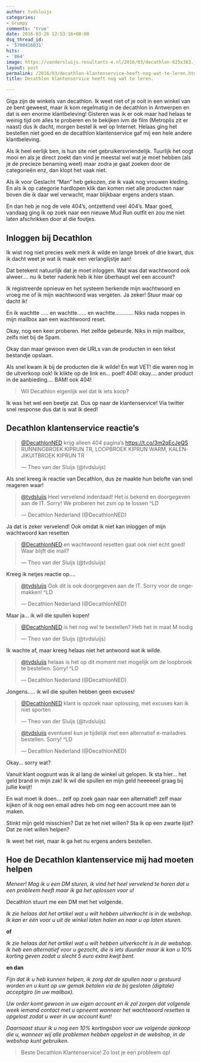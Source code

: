 ```yaml
---
author: tvdsluijs
categories:
- Grumpy
comments: 'true'
date: 2016-03-26 12:53:16+00:00
dsq_thread_id:
- '5700416031'
hits:
- '864'
image: https://vandersluijs.resultants-e.nl/2016/03/decathlon-825x363.jpg
layout: post
permalink: /2016/03/decathlon-klantenservice-heeft-nog-wat-te-leren.html
title: Decathlon klantenservice heeft nog wat te leren.

---
```

Giga zijn de winkels van decathlon. Ik weet niet of je ooit in een winkel van ze bent geweest, maar ik kom regelmatig in de decathlon in Antwerpen en dat is een enorme klantbeleving! Gisteren was ik er ook maar had helaas te weinig tijd om alles te proberen en te bekijken ivm de film (Metroplis zit er naast) dus ik dacht, morgen bestel ik wel op Internet. Helaas ging het bestellen niet goed en de decathlon klantenservice gaf mij een hele andere klantbeleving.<!--more-->

Als ik heel eerlijk ben, is hun site niet gebruikersvriendelijk. Tuurlijk het oogt mooi en als je direct zoekt dan vind je meestal wel wat je moet hebben (als je de precieze benaming weet) maar zodra je gaat zoeken door de categorieën enz, dan klopt het vaak niet.

Als ik voor Geslacht &#8220;Man&#8221; heb gekozen, zie ik vaak nog vrouwen kleding. En als ik op categorie hardlopen klik dan komen niet alle producten naar boven die ik daar wel verwacht, maar blijkbaar ergens anders staan.

En dan heb je nog de vele 404&#8217;s, ontzettend veel 404&#8217;s. Maar goed, vandaag ging ik op zoek naar een nieuwe Mud Run outfit en zou me niet laten afschrikken door al die foutjes.

## Inloggen bij Decathlon

Ik wist nog niet precies welk merk ik wilde en lange broek of drie kwart, dus ik dacht weet je wat ik maak een verlanglijstje aan!

Dat betekent natuurlijk dat je moet inloggen. Wat was dat wachtwoord ook alweer&#8230;. nu ik beter nadenk heb ik hier überhaupt wel een account?

Ik registreerde opnieuw en het systeem herkende mijn wachtwoord en vroeg me of ik mijn wachtwoord was vergeten. Ja zeker! Stuur maar op dacht ik!

En ik wachtte &#8230;.. en wachtte&#8230;&#8230; en wachtte&#8230;&#8230;&#8230;&#8230; Niks nada noppes in mijn mailbox aan een wachtwoord reset.

Okay, nog een keer proberen. Het zelfde gebeurde. Niks in mijn mailbox, zelfs niet bij de Spam.

Okay dan maar gewoon even de URLs van de producten in een tekst bestandje opslaan.

Als snel kwam ik bij de producten die ik wilde! En wat VET! die waren nog in de uitverkoop ook! Ik klikte op de link en&#8230; poef! 404! okay&#8230;. ander product in de aanbieding&#8230;. BAM! ook 404!

> Wil Decathlon eigenlijk wel dat ik iets koop?

Ik was het wel een beetje zat. Dus op naar de klantenservice! Via twitter snel response dus dat is wat ik deed!

## Decathlon klantenservice reactie&#8217;s

<blockquote class="twitter-tweet" data-lang="nl">
  <p dir="ltr" lang="nl">
    <a href="https://twitter.com/DecathlonNED">@DecathlonNED</a> krijg alleen 404 pagina&#8217;s <a href="https://t.co/3m2qEcJeQS">https://t.co/3m2qEcJeQS</a><br /> RUNNINGBROEK KIPRUN TR, LOOPBROEK KIPRUN WARM, KALENJIKUITBROEK KIPRUN TR
  </p>
  
  <p>
    — Theo van der Sluijs (@tvdsluijs)
  </p>
</blockquote>

Als snel kreeg ik reactie van Decathlon, dus ze maakte hun belofte van snel reageren waar!

<blockquote class="twitter-tweet" data-lang="nl">
  <p dir="ltr" lang="nl">
    <a href="https://twitter.com/tvdsluijs">@tvdsluijs</a> Heel vervelend inderdaad! Het is bekend en doorgegeven aan de IT. Sorry! We proberen het zsm op te lossen ^LD
  </p>
  
  <p>
    — Decathlon Nederland (@DecathlonNED)
  </p>
</blockquote>

Ja dat is zeker vervelend! Ook omdat ik niet kan inloggen of mijn wachtwoord kan resetten

<blockquote class="twitter-tweet" data-lang="nl">
  <p dir="ltr" lang="nl">
    <a href="https://twitter.com/DecathlonNED">@DecathlonNED</a> en wachtwoord resetten gaat ook niet echt goed! Waar blijft die mail?
  </p>
  
  <p>
    — Theo van der Sluijs (@tvdsluijs)
  </p>
</blockquote>

Kreeg ik netjes reactie op&#8230;.

<blockquote class="twitter-tweet" data-lang="nl">
  <p dir="ltr" lang="nl">
    <a href="https://twitter.com/tvdsluijs">@tvdsluijs</a> Ook dit is ook doorgegeven aan de IT. Sorry voor de ongemakken! ^LD
  </p>
  
  <p>
    — Decathlon Nederland (@DecathlonNED)
  </p>
</blockquote>

Maar ja&#8230; ik wil die spullen kopen!

<blockquote class="twitter-tweet" data-lang="nl">
  <p dir="ltr" lang="nl">
    <a href="https://twitter.com/DecathlonNED">@DecathlonNED</a> is het nog wel te bestellen? Heb het in maat M nodig
  </p>
  
  <p>
    — Theo van der Sluijs (@tvdsluijs)
  </p>
</blockquote>

Ik wachte af, maar kreeg helaas niet het antwoord wat ik wilde.

<blockquote class="twitter-tweet" data-lang="nl">
  <p dir="ltr" lang="nl">
    <a href="https://twitter.com/tvdsluijs">@tvdsluijs</a> helaas is het op dit moment niet mogelijk om de loopbroek te bestellen. Sorry! ^LD
  </p>
  
  <p>
    — Decathlon Nederland (@DecathlonNED)
  </p>
</blockquote>

Jongens&#8230;.. ik wil die spullen hebben geen excuses!

<blockquote class="twitter-tweet" data-lang="nl">
  <p dir="ltr" lang="nl">
    <a href="https://twitter.com/DecathlonNED">@DecathlonNED</a> klant is opzoek naar oplossing, met excuses kan ik niet sporten
  </p>
  
  <p>
    — Theo van der Sluijs (@tvdsluijs)
  </p>
</blockquote>

<blockquote class="twitter-tweet" data-lang="nl">
  <p dir="ltr" lang="nl">
    <a href="https://twitter.com/tvdsluijs">@tvdsluijs</a> eventueel kun je tijdelijk met een alternatief e-mailadres bestellen. Sorry! ^LD
  </p>
  
  <p>
    — Decathlon Nederland (@DecathlonNED)
  </p>
</blockquote>

Okay&#8230; sorry wat?

Vanuit klant oogpunt was ik al lang de winkel uit gelopen. Ik sta hier&#8230; het geld brand in mijn zak! Ik wil die spullen en mijn geld heeeeeel graag bij jullie kwijt!

En wat moet ik doen&#8230; zelf op zoek gaan naar een alternatief! zelf maar kijken of ik nog een email adres heb om nog een account mee aan te maken.

Stinkt mijn geld misschien? Dat ze het niet willen? Sta ik op een zwarte lijst? Dat ze niet willen helpen?

Ik weet het niet, maar ik ga het nu ergens anders bestellen.

## Hoe de Decathlon klantenservice mij had moeten helpen

_Meneer! Mag ik u een DM sturen, ik vind het heel vervelend te horen dat u een probleem heeft maar ik ga het oplossen voor u!_

Decathlon stuurt me een DM met het volgende.

_Ik zie helaas dat het artikel wat u wilt hebben uitverkocht is in de webshop. Ik kan er één voor u uit de winkel laten halen en naar u op laten sturen._

**of**

_Ik zie helaas dat het artikel wat u wilt hebben uitverkocht is in de webshop. Ik heb een alternatief voor u gezocht, die is iets duurder maar ik kan u 10% korting geven zodat u slecht 5 euro extra kwijt bent._

**en dan**

_Fijn dat ik u heb kunnen helpen, ik zorg dat de spullen naar u gestuurd worden en u kunt op uw gemak betalen via de bij gesloten (digitale) acceptgiro (in uw mailbox)._

_Uw order komt gewoon in uw eigen account en ik zal zorgen dat volgende week iemand contact met u opneemt wanneer het wachtwoord resetten is opgelost zodat u weer in uw account kunt!_

_Daarnaast stuur ik u nog een 10% kortingsbon voor uw volgende aankoop die u, wanneer wij alle problemen hebben opgelost in de webshop, in de webshop kunt gebruiken._

> Beste Decathlon Klantenservice! Zo lost je een probleem op!